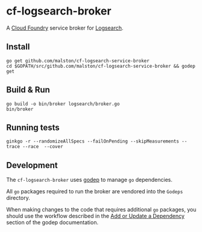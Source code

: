 # cf-logsearch-broker 

A [Cloud Foundry](http://docs.cloudfoundry.org/services/api.html) service broker for [Logsearch](http://www.logsearch.io/).

## Install

```
go get github.com/malston/cf-logsearch-service-broker
cd $GOPATH/src/github.com/malston/cf-logsearch-service-broker && godep get
```

## Build & Run

```
go build -o bin/broker logsearch/broker.go
bin/broker
```

## Running tests

```
ginkgo -r --randomizeAllSpecs --failOnPending --skipMeasurements --trace --race  --cover
```

## Development

The `cf-logsearch-broker`
 uses [godep](https://github.com/tools/godep) to manage `go` dependencies.

All `go` packages required to run the broker are vendored into the `Godeps` directory.

When making changes to the code that requires additional `go` packages, you should use the workflow described in the
[Add or Update a Dependency](https://github.com/tools/godep#add-a-dependency) section of the godep documentation.

